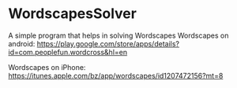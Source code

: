 # WordscapesSolver
A simple program that helps in solving Wordscapes
 Wordscapes on android: https://play.google.com/store/apps/details?id=com.peoplefun.wordcross&hl=en
 

Wordscapes on iPhone: https://itunes.apple.com/bz/app/wordscapes/id1207472156?mt=8
